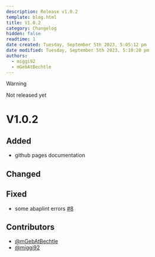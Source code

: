 ```yaml
---
description: Release v1.0.2
template: blog.html
title: V1.0.2
category: Changelog
hidden: false
readtime: 1
date created: Tuesday, September 5th 2023, 5:05:12 pm
date modified: Tuesday, September 5th 2023, 5:10:20 pm
authors:
  - miggi92
  - mGebAtBechtle
---
```

> [!warning]
> Not released yet

# V1.0.2

## Added

- github pages documentation

## Changed

## Fixed

- some abaplint errors [#8]

## Contributors
- [@mGebAtBechtle]
- [@miggi92]




[@miggi92]: https://github.com/miggi92
[@mGebAtBechtle]: https://github.com/mGebAtBechtle
[#8]: https://github.com/miggi92/odata-fw/issues/8